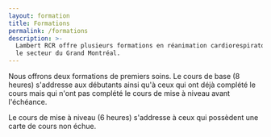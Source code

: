 ```yaml
---
layout: formation
title: Formations
permalink: /formations
description: >-
  Lambert RCR offre plusieurs formations en réanimation cardiorespiratoire dans
  le secteur du Grand Montréal.
---
```

Nous offrons deux formations de premiers soins. Le cours de base (8 heures) s'addresse aux débutants ainsi qu'à ceux qui ont déjà complété le cours mais qui n'ont pas complété le cours de mise à niveau avant l'échéance.

Le cours de mise à niveau (6 heures) s'addresse à ceux qui possèdent une carte de cours non échue.
